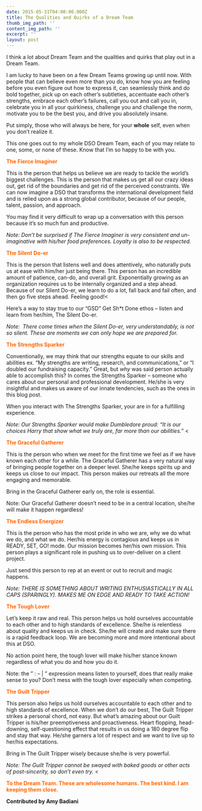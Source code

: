 ```yaml
---
date: 2015-05-31T04:00:00.000Z
title: The Qualities and Quirks of a Dream Team
thumb_img_path: ''
content_img_path: ''
excerpt: ''
layout: post
---
```

I think a lot about Dream Team and the qualities and quirks that play out in a Dream Team.


I am lucky to have been on a few Dream Teams growing up until now. With people that can believe even more than you do, know how you are feeling before you even figure out how to express it, can seamlessly think and do bold together, pick up on each other’s subtleties, accentuate each other’s strengths, embrace each other’s failures, call you out and call you in, celebrate you in all your quirkiness, challenge you and challenge the norm, motivate you to be the best you, and drive you absolutely insane. 

Put simply, those who will always be here, for your **whole** self, even when you don’t realize it. 

This one goes out to my whole DSO Dream Team, each of you may relate to one, some, or none of these. Know that I’m so happy to be with you. 

<font color="#ff6600">**The Fierce Imaginer**</font>

This is the person that helps us believe we are ready to tackle the world’s biggest challenges. This is the person that makes us get all our crazy ideas out, get rid of the boundaries and get rid of the perceived constraints. We can now imagine a DSO that transforms the international development field and is relied upon as a strong global contributor, because of our people, talent, passion, and approach.  

You may find it very difficult to wrap up a conversation with this person because it’s so much fun and productive. 

*Note: Don’t be surprised if The Fierce Imaginer is very consistent and un-imaginative with his/her food preferences. Loyalty is also to be respected.* 

<font color="#ff6600">**The Silent Do-er**</font></strong>

This is the person that listens well and does attentively, who naturally puts us at ease with him/her just being there. This person has an incredible amount of patience, can-do, and overall grit. Exponentially growing as an organization requires us to be internally organized and a step ahead. Because of our Silent Do-er, we learn to do a lot, fall back and fail often, and then go five steps ahead. Feeling good!<

Here’s a way to stay true to our “GSD” Get Sh*t Done ethos – listen and learn from her/him, The Silent Do-er.

*Note:  There come times when the Silent Do-er, very understandably, is not so silent. These are moments we can only hope we are prepared for.* 

<font color="#ff6600">**The Strengths Sparker**</font>

Conventionally, we may think that our strengths equate to our skills and abilities ex. “My strengths are writing, research, and communications,” or “I doubled our fundraising capacity.” Great, but *why* was said person actually able to accomplish this? In comes the Strengths Sparker – someone who cares about our personal and professional development. He/she is very insightful and makes us aware of our innate tendencies, such as the ones in this blog post. 

When you interact with The Strengths Sparker, your are in for a fulfilling experience.

*Note: Our Strengths Sparker would make Dumbledore proud: “It is our choices Harry that show what we truly are, far more than our abilities.*” <

<font color="#ff6600">**The Graceful Gatherer**</font>

This is the person who when we meet for the first time we feel as if we have known each other for a while. The Graceful Gatherer has a very natural way of bringing people together on a deeper level. She/he keeps spirits up and keeps us close to our impact. This person makes our retreats all the more engaging and memorable.

Bring in the Graceful Gatherer early on, the role is essential.

Note: Our Graceful Gatherer doesn’t need to be in a central location, she/he will make it happen regardless! 

<font color="#ff6600">**The Endless Energizer**</font>

This is the person who has the most pride in who we are, why we do what we do, and what we do. Her/his energy is contagious and keeps us in READY, SET, GO! mode. Our mission becomes her/his own mission. This person plays a significant role in pushing us to over-deliver on a client project. 

Just send this person to rep at an event or out to recruit and magic happens. 

*Note: THERE IS SOMETHING ABOUT WRITING ENTHUSIASTICALLY IN ALL CAPS (SPARINGLY). MAKES ME ON EDGE AND READY TO TAKE ACTION!* 

<font color="#ff6600">**The Tough Lover**</font></strong>

Let’s keep it raw and real. This person helps us hold ourselves accountable to each other and to high standards of excellence. She/he is relentless about quality and keeps us in check. She/he will create and make sure there is a rapid feedback loop. We are becoming more and more intentional about this at DSO. 

No action point here, the tough lover will make his/her stance known regardless of what you do and how you do it.  

Note: the ” : – | ” expression means listen to yourself, does that really make sense to you? Don’t mess with the tough lover especially when competing. 

<font color="#ff6600">**The Guilt Tripper**</font>

This person also helps us hold ourselves accountable to each other and to high standards of excellence. When we don’t do our best, The Guilt Tripper strikes a personal chord, not easy. But what’s amazing about our Guilt Tripper is his/her preemptiveness and proactiveness. Heart flopping, head-downing, self-questioning effect that results in us doing a 180 degree flip and stay that way. He/she garners a lot of respect and we want to live up to her/his expectations.

Bring in The Guilt Tripper wisely because she/he is very powerful. 

*Note: The Guilt Tripper cannot be swayed with baked goods or other acts of post-sincerity, so don’t even try.* <

<font color="#ff6600">**To the Dream Team. These are wholesome humans. The best kind. I am keeping them close.** </font>

**Contributed by Amy Badiani**